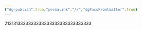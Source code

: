 ```yaml
---
{"dg-publish":true,"permalink":"//","dgPassFrontmatter":true}
---
```


2131313333333333333333333333333333